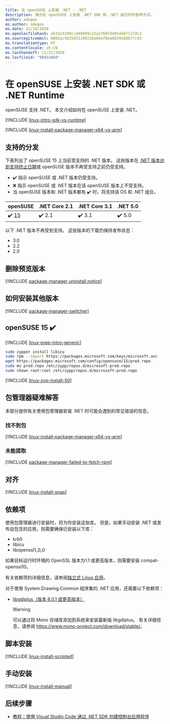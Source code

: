 ```yaml
---
title: 在 openSUSE 上安装 .NET - .NET
description: 演示在 openSUSE 上安装 .NET SDK 和 .NET 运行时的各种方式。
author: adegeo
ms.author: adegeo
ms.date: 11/10/2020
ms.openlocfilehash: eb31e3109ccd40999c22a27607d48544bf117dc2
ms.sourcegitcommit: 0802ac583585110022beb6af8ea0b39188b77c43
ms.translationtype: HT
ms.contentlocale: zh-CN
ms.lasthandoff: 11/25/2020
ms.locfileid: "96031860"
---
```

# <a name="install-the-net-sdk-or-the-net-runtime-on-opensuse"></a>在 openSUSE 上安装 .NET SDK 或 .NET Runtime

openSUSE 支持 .NET。 本文介绍如何在 openSUSE 上安装 .NET。

[!INCLUDE [linux-intro-sdk-vs-runtime](includes/linux-intro-sdk-vs-runtime.md)]

[!INCLUDE [linux-install-package-manager-x64-vs-arm](includes/linux-install-package-manager-x64-vs-arm.md)]

## <a name="supported-distributions"></a>支持的分发

下表列出了 openSUSE 15 上当前受支持的 .NET 版本。 这些版本在 [.NET 版本达到支持终止日期](https://dotnet.microsoft.com/platform/support/policy/dotnet-core)或 openSUSE 版本不再受支持之前仍受支持。

- ✔️ 指示 openSUSE 或 .NET 版本仍受支持。
- ❌ 指示 openSUSE 或 .NET 版本在该 openSUSE 版本上不受支持。
- 当 openSUSE 版本和 .NET 版本都有 ✔️ 时，将支持该 OS 和 .NET 组合。

| openSUSE                   | .NET Core 2.1 | .NET Core 3.1 | .NET 5.0 |
|----------------------------|---------------|---------------|----------------|
| ✔️ [15](#opensuse-15-)     | ✔️ 2.1        | ✔️ 3.1        | ✔️ 5.0 |

以下 .NET 版本不再受到支持。 这些版本的下载仍保持发布状态：

- 3.0
- 2.2
- 2.0

## <a name="remove-preview-versions"></a>删除预览版本

[!INCLUDE [package-manager uninstall notice](./includes/linux-uninstall-preview-info.md)]

## <a name="how-to-install-other-versions"></a>如何安装其他版本

[!INCLUDE [package-manager-switcher](./includes/package-manager-heading-hack-pkgname.md)]

## <a name="opensuse-15-"></a>openSUSE 15 ✔️

[!INCLUDE [linux-prep-intro-generic](includes/linux-prep-intro-generic.md)]

```bash
sudo zypper install libicu
sudo rpm --import https://packages.microsoft.com/keys/microsoft.asc
wget https://packages.microsoft.com/config/opensuse/15/prod.repo
sudo mv prod.repo /etc/zypp/repos.d/microsoft-prod.repo
sudo chown root:root /etc/zypp/repos.d/microsoft-prod.repo
```

[!INCLUDE [linux-zyp-install-50](includes/linux-install-50-zyp.md)]

## <a name="troubleshoot-the-package-manager"></a>包管理器疑难解答

本部分提供有关使用包管理器安装 .NET 时可能会遇到的常见错误的信息。

### <a name="unable-to-find-package"></a>找不到包

[!INCLUDE [linux-install-package-manager-x64-vs-arm](includes/linux-install-package-manager-x64-vs-arm.md)]

### <a name="failed-to-fetch"></a>未能提取

[!INCLUDE [package-manager-failed-to-fetch-rpm](includes/package-manager-failed-to-fetch-rpm.md)]

## <a name="snap"></a>对齐

[!INCLUDE [linux-install-snap](includes/linux-install-snap.md)]

## <a name="dependencies"></a>依赖项

使用包管理器进行安装时，将为你安装这些库。 但是，如果手动安装 .NET 或发布自包含的应用，则需要确保已安装以下库：

- krb5
- libicu
- libopenssl1_0_0

如果目标运行时环境的 OpenSSL 版本为1.1 或更高版本，则需要安装 compat-openssl10。

有关依赖项的详细信息，请参阅[独立式 Linux 应用](https://github.com/dotnet/core/blob/master/Documentation/self-contained-linux-apps.md)。

对于使用 System.Drawing.Common 程序集的 .NET 应用，还需要以下依赖项：

- [libgdiplus（版本 6.0.1 或更高版本）](https://www.mono-project.com/docs/gui/libgdiplus/)

  > [!WARNING]
  > 可以通过将 Mono 存储库添加到系统来安装最新版 libgdiplus。 有关详细信息，请参阅 <https://www.mono-project.com/download/stable/>。

## <a name="scripted-install"></a>脚本安装

[!INCLUDE [linux-install-scripted](includes/linux-install-scripted.md)]

## <a name="manual-install"></a>手动安装

[!INCLUDE [linux-install-manual](includes/linux-install-manual.md)]

## <a name="next-steps"></a>后续步骤

- [教程：使用 Visual Studio Code 通过 .NET SDK 创建控制台应用程序](../tutorials/with-visual-studio-code.md)
